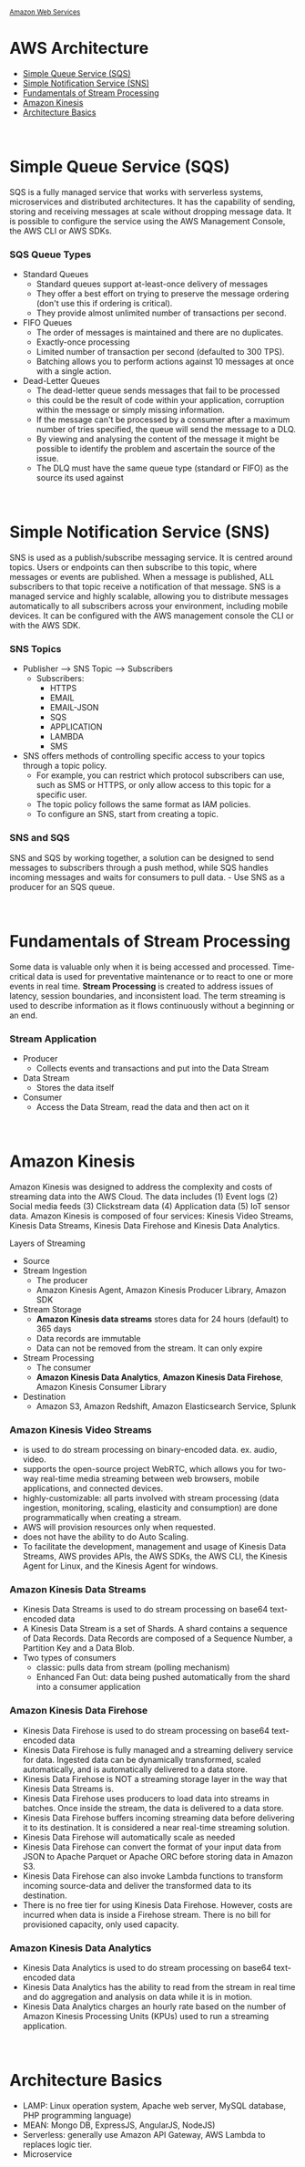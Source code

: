 <sub>[Amazon Web Services](../pages/aws.md)</sub>

# AWS Architecture

- [Simple Queue Service (SQS)](#simple-queue-service-sqs)
- [Simple Notification Service (SNS)](#simple-notification-service-sns)
- [Fundamentals of Stream Processing](#fundamentals-of-stream-processing)
- [Amazon Kinesis](#amazon-kinesis)
- [Architecture Basics](#architecture-basics)

<br />

# Simple Queue Service (SQS)

SQS is a fully managed service that works with serverless systems, microservices and distributed architectures. It has the capability of sending, storing and receiving messages at scale without dropping message data. It is possible to configure the service using the AWS Management Console, the AWS CLI or AWS SDKs.

### SQS Queue Types
- Standard Queues
  - Standard queues support at-least-once delivery of messages
  - They offer a best effort on trying to preserve the message ordering (don't use this if ordering is critical).
  - They provide almost unlimited number of transactions per second.
- FIFO Queues
  - The order of messages is maintained and there are no duplicates.
  - Exactly-once processing
  - Limited number of transaction per second (defaulted to 300 TPS).
  - Batching allows you to perform actions against 10 messages at once with a single action.
- Dead-Letter Queues
  - The dead-letter queue sends messages that fail to be processed
  - this could be the result of code within your application, corruption within the message or simply missing information.
  - If the message can't be processed by a consumer after a maximum number of tries specified, the queue will send the message to a DLQ.
  - By viewing and analysing the content of the message it might be possible to identify the problem and ascertain the source of the issue.
  - The DLQ must have the same queue type (standard or FIFO) as the source its used against

<br />

# Simple Notification Service (SNS)

SNS is used as a publish/subscribe messaging service. It is centred around topics. Users or endpoints can then subscribe to this topic, where messages or events are published. When a message is published, ALL subscribers to that topic receive a notification of that message. SNS is a managed service and highly scalable, allowing you to distribute messages automatically to all subscribers across your environment, including mobile devices. It can be configured with the AWS management console the CLI or with the AWS SDK.

### SNS Topics
- Publisher --> SNS Topic --> Subscribers
  - Subscribers:
    - HTTPS
    - EMAIL
    - EMAIL-JSON
    - SQS
    - APPLICATION
    - LAMBDA
    - SMS
- SNS offers methods of controlling specific access to your topics through a topic policy. 
  - For example, you can restrict which protocol subscribers can use, such as SMS or HTTPS, or only allow access to this topic for a specific user.
  - The topic policy follows the same format as IAM policies. 
  - To configure an SNS, start from creating a topic.

### SNS and SQS
SNS and SQS by working together, a solution can be designed to send messages to subscribers through a push method, while SQS handles incoming messages and waits for consumers to pull data. - Use SNS as a producer for an SQS queue.

<br />

# Fundamentals of Stream Processing

Some data is valuable only when it is being accessed and processed. Time-critical data is used for preventative maintenance or to react to one or more events in real time. **Stream Processing** is created to address issues of latency, session boundaries, and inconsistent load. The term streaming is used to describe information as it flows continuously without a beginning or an end.

### Stream Application
- Producer
  - Collects events and transactions and put into the Data Stream
- Data Stream
  - Stores the data itself
- Consumer
  - Access the Data Stream, read the data and then act on it

<br />

# Amazon Kinesis

Amazon Kinesis was designed to address the complexity and costs of streaming data into the AWS Cloud. The data includes (1) Event logs (2) Social media feeds (3) Clickstream data (4) Application data (5) IoT sensor data. Amazon Kinesis is composed of four services: Kinesis Video Streams, Kinesis Data Streams, Kinesis Data Firehose and Kinesis Data Analytics.

Layers of Streaming
- Source
- Stream Ingestion
  - The producer
  - Amazon Kinesis Agent, Amazon Kinesis Producer Library, Amazon SDK
- Stream Storage
  - **Amazon Kinesis data streams** stores data for 24 hours (default) to 365 days
  - Data records are immutable
  - Data can not be removed from the stream. It can only expire
- Stream Processing
  - The consumer
  - **Amazon Kinesis Data Analytics**, **Amazon Kinesis Data Firehose**, Amazon Kinesis Consumer Library
- Destination
  - Amazon S3, Amazon Redshift, Amazon Elasticsearch Service, Splunk

### Amazon Kinesis Video Streams
- is used to do stream processing on binary-encoded data. ex. audio, video.
- supports the open-source project WebRTC, which allows you for two-way real-time media streaming between web browsers, mobile applications, and connected devices.
- highly-customizable: all parts involved with stream processing (data ingestion, monitoring, scaling, elasticity and consumption) are done programmatically when creating a stream.
- AWS will provision resources only when requested.
- does not have the ability to do Auto Scaling.
- To facilitate the development, management and usage of Kinesis Data Streams, AWS provides APIs, the AWS SDKs, the AWS CLI, the Kinesis Agent for Linux, and the Kinesis Agent for windows.

### Amazon Kinesis Data Streams
- Kinesis Data Streams is used to do stream processing on base64 text-encoded data
- A Kinesis Data Stream is a set of Shards. A shard contains a sequence of Data Records. Data Records are composed of a Sequence Number, a Partition Key and a Data Blob.
- Two types of consumers
  - classic: pulls data from stream (polling mechanism)
  - Enhanced Fan Out: data being pushed automatically from the shard into a consumer application

### Amazon Kinesis Data Firehose
- Kinesis Data Firehose is used to do stream processing on base64 text-encoded data
- Kinesis Data Firehose is fully managed and a streaming delivery service for data. Ingested data can be dynamically transformed, scaled automatically, and is automatically delivered to a data store.
- Kinesis Data Firehose is NOT a streaming storage layer in the way that Kinesis Data Streams is.
- Kinesis Data Firehose uses producers to load data into streams in batches. Once inside the stream, the data is delivered to a data store.
- Kinesis Data Firehose buffers incoming streaming data before delivering it to its destination. It is considered a near real-time streaming solution.
- Kinesis Data Firehose will automatically scale as needed
- Kinesis Data Firehose can convert the format of your input data from JSON to Apache Parquet or Apache ORC before storing data in Amazon S3.
- Kinesis Data Firehose can also invoke Lambda functions to transform incoming source-data and deliver the transformed data to its destination.
- There is no free tier for using Kinesis Data Firehose. However, costs are incurred when data is inside a Firehose stream. There is no bill for provisioned capacity, only used capacity.

### Amazon Kinesis Data Analytics
- Kinesis Data Analytics is used to do stream processing on base64 text-encoded data
- Kinesis Data Analytics has the ability to read from the stream in real time and do aggregation and analysis on data while it is in motion.
- Kinesis Data Analytics charges an hourly rate based on the number of Amazon Kinesis Processing Units (KPUs) used to run a streaming application.

<br />

# Architecture Basics

- LAMP: Linux operation system, Apache web server, MySQL database, PHP programming language)
- MEAN: Mongo DB, ExpressJS, AngularJS, NodeJS)
- Serverless: generally use Amazon API Gateway, AWS Lambda to replaces logic tier.
- Microservice






